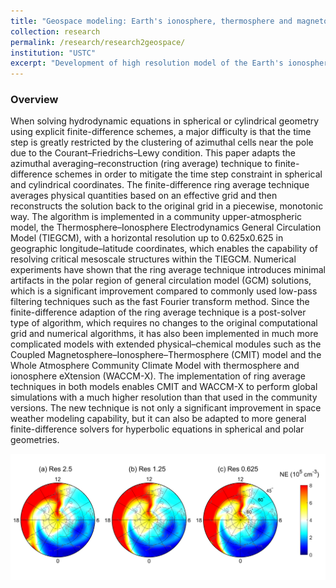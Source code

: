 ```yaml
---
title: "Geospace modeling: Earth's ionosphere, thermosphere and magnetosphere"
collection: research
permalink: /research/research2geospace/ 
institution: "USTC"
excerpt: "Development of high resolution model of the Earth's ionosphere and thermosphere"
---
```


### Overview
When solving hydrodynamic equations in spherical or cylindrical geometry using explicit finite-difference schemes, a major difficulty is that the time step is greatly restricted by the clustering of azimuthal cells near the pole due to the Courant–Friedrichs–Lewy condition. This paper adapts the azimuthal averaging–reconstruction (ring average) technique to finite-difference schemes in order to mitigate the time step constraint in spherical and cylindrical coordinates. The finite-difference ring average technique averages physical quantities based on an effective grid and then reconstructs the solution back to the original grid in a piecewise, monotonic way. The algorithm is implemented in a community upper-atmospheric model, the Thermosphere–Ionosphere Electrodynamics General Circulation Model (TIEGCM), with a horizontal resolution up to 0.625x0.625 in geographic longitude–latitude coordinates, which enables the capability of resolving critical mesoscale structures within the TIEGCM. Numerical experiments have shown that the ring average technique introduces minimal artifacts in the polar region of general circulation model (GCM) solutions, which is a significant improvement compared to commonly used low-pass filtering techniques such as the fast Fourier transform method. Since the finite-difference adaption of the ring average technique is a post-solver type of algorithm, which requires no changes to the original computational grid and numerical algorithms, it has also been implemented in much more complicated models with extended physical–chemical modules such as the Coupled Magnetosphere–Ionosphere–Thermosphere (CMIT) model and the Whole Atmosphere Community Climate Model with thermosphere and ionosphere eXtension (WACCM-X). The implementation of ring average techniques in both models enables CMIT and WACCM-X to perform global simulations with a much higher resolution than that used in the community versions. The new technique is not only a significant improvement in space weather modeling capability, but it can also be adapted to more general finite-difference solvers for hyperbolic equations in spherical and polar geometries.
<div align=center><img class="alignnone  wp-image-577" alt="drsg" src="/images/Figure7_NE_Resolution_compare.png" width="1200"/></div>
